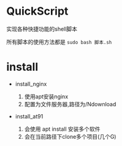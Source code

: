 # QuickScript
实现各种快捷功能的shell脚本

所有脚本的使用方法都是  `sudo bash 脚本.sh`

# install

- install_nginx
	1. 使用apt安装nginx
	2. 配置为文件服务器,路径为/Ndownload

- install_at91
	1. 会使用 apt install 安装多个软件
	2. 会在当前路径下clone多个项目(几个G)